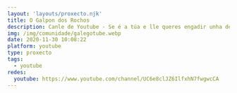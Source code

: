 ```yaml
---
layout: 'layouts/proxecto.njk'
title: O Galpon dos Rochos
description: Canle de Youtube - Se é a túa e lle queres engadir unha descripción e etiquetas, ponte en contacto con nós.
img: /img/comunidade/galegotube.webp
date: 2020-11-30 10:08:22
platform: youtube
type: proxecto
tags:
  - youtube
redes:
  youtube: https://www.youtube.com/channel/UC6e8clJZ6IlfxhN7fwgwcCA
---
```


